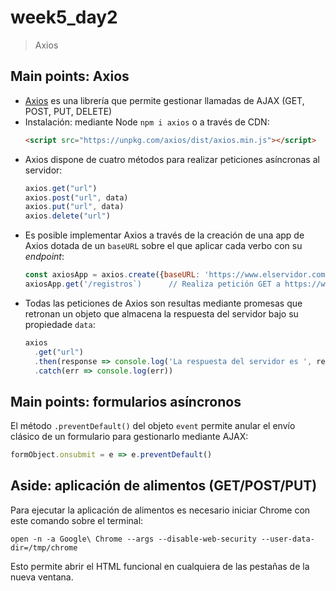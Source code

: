 # week5_day2

>
> Axios
>


## Main points: Axios

- <a href="https://www.npmjs.com/package/axios">Axios</a> es una librería que permite gestionar llamadas de AJAX (GET, POST, PUT, DELETE)
- Instalación: mediante Node `npm i axios` o a través de CDN:
  ````html
  <script src="https://unpkg.com/axios/dist/axios.min.js"></script>
- Axios dispone de cuatro métodos para realizar peticiones asíncronas al servidor:
  ````javascript
  axios.get("url")
  axios.post("url", data)
  axios.put("url", data)
  axios.delete("url")
  ````
- Es posible implementar Axios a través de la creación de una app de Axios dotada de un `baseURL` sobre el que aplicar cada verbo con su *endpoint*:
  ````javascript
  const axiosApp = axios.create({baseURL: 'https://www.elservidor.com/api'})
  axiosApp.get('/registros`)      // Realiza petición GET a https://www.elservidor.com/api/registros
  ````
- Todas las peticiones de Axios son resultas mediante promesas que retronan un objeto que almacena la respuesta del servidor bajo su propiedade `data`:
  ````javascript
  axios
    .get("url")
    .then(response => console.log('La respuesta del servidor es ', response.data)
    .catch(err => console.log(err))
  ````

## Main points: formularios asíncronos
El método `.preventDefault()` del objeto `event` permite anular el envío clásico de un formulario para gestionarlo mediante AJAX:
  ````javascript
  formObject.onsubmit = e => e.preventDefault()
  ````

## Aside: aplicación de alimentos (GET/POST/PUT)

Para ejecutar la aplicación de alimentos es necesario iniciar Chrome con este comando sobre el terminal:
  ````raw
  open -n -a Google\ Chrome --args --disable-web-security --user-data-dir=/tmp/chrome
  ````
Esto permite abrir el HTML funcional en cualquiera de las pestañas de la nueva ventana.
